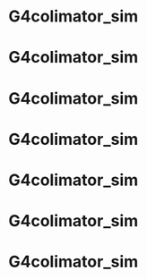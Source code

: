 # G4colimator_sim
# G4colimator_sim
# G4colimator_sim
# G4colimator_sim
# G4colimator_sim
# G4colimator_sim
# G4colimator_sim
